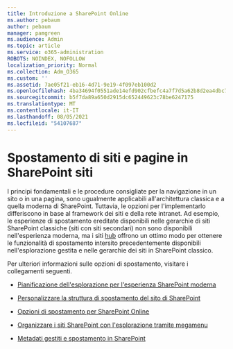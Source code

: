 ```yaml
---
title: Introduzione a SharePoint Online
ms.author: pebaum
author: pebaum
manager: pamgreen
ms.audience: Admin
ms.topic: article
ms.service: o365-administration
ROBOTS: NOINDEX, NOFOLLOW
localization_priority: Normal
ms.collection: Adm_O365
ms.custom: ''
ms.assetid: 7ae05f21-eb16-4d71-9e19-4f097eb100d2
ms.openlocfilehash: 4ba34694f0551ade14efd902cfbefc4a7f7d5a62b8d2ea4dbc70424efd772798
ms.sourcegitcommit: b5f7da89a650d2915dc652449623c78be6247175
ms.translationtype: MT
ms.contentlocale: it-IT
ms.lasthandoff: 08/05/2021
ms.locfileid: "54107687"
---
```

# <a name="site-and-page-navigation-in-sharepoint-sites"></a>Spostamento di siti e pagine in SharePoint siti

I principi fondamentali e le procedure consigliate per la navigazione in un sito o in una pagina, sono ugualmente applicabili all'architettura classica e a quella moderna di SharePoint. Tuttavia, le opzioni per l'implementarlo differiscono in base al framework dei siti e della rete intranet. Ad esempio, le esperienze di spostamento ereditate disponibili nelle gerarchie di siti SharePoint classiche (siti con siti secondari) non sono disponibili nell'esperienza moderna, ma i siti [hub](https://support.office.com/article/fe26ae84-14b7-45b6-a6d1-948b3966427f) offrono un ottimo modo per ottenere le funzionalità di spostamento intersito precedentemente disponibili nell'esplorazione gestita e nelle gerarchie dei siti in SharePoint classico.

 Per ulteriori informazioni sulle opzioni di spostamento, visitare i collegamenti seguenti.

 - [Pianificazione dell'esplorazione per l'esperienza SharePoint moderna](https://docs.microsoft.com/sharepoint/plan-navigation-modern-experience)

- [Personalizzare la struttura di spostamento del sito di SharePoint](https://support.office.com/article/customize-the-navigation-on-your-sharepoint-site-3cd61ae7-a9ed-4e1e-bf6d-4655f0bf25ca)

- [Opzioni di spostamento per SharePoint Online](https://docs.microsoft.com/office365/enterprise/navigation-options-for-sharepoint-online)
 
- [Organizzare i siti SharePoint con l'esplorazione tramite megamenu](https://techcommunity.microsoft.com/t5/Microsoft-SharePoint-Blog/Organize-your-SharePoint-sites-with-megamenu-navigation-and-new/ba-p/328068)

- [Metadati gestiti e spostamento in SharePoint](https://docs.microsoft.com/sharepoint/dev/general-development/managed-metadata-and-navigation-in-sharepoint)


